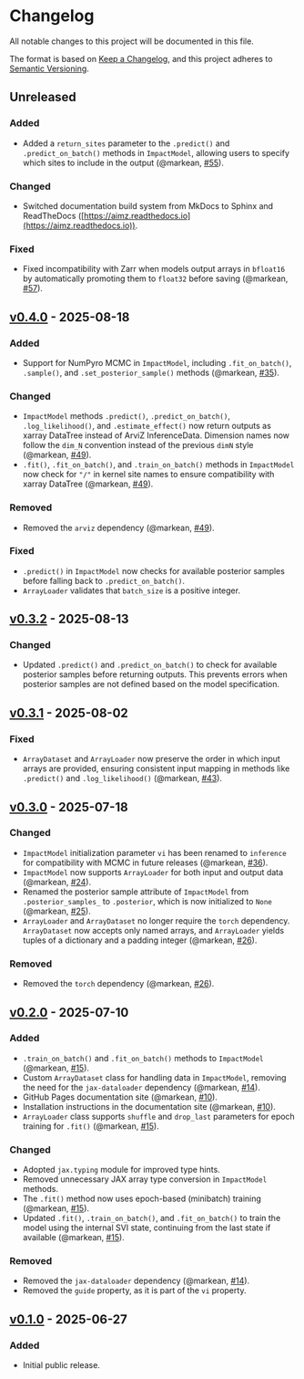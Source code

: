 # Changelog

All notable changes to this project will be documented in this file.

The format is based on [Keep a Changelog](https://keepachangelog.com/en/1.1.0/),
and this project adheres to [Semantic Versioning](https://semver.org/spec/v2.0.0.html).

## Unreleased

### Added

- Added a `return_sites` parameter to the `.predict()` and `.predict_on_batch()` methods in `ImpactModel`, allowing users to specify which sites to include in the output (@markean, [#55](https://github.com/markean/aimz/issues/55)).

### Changed

- Switched documentation build system from MkDocs to Sphinx and ReadTheDocs ([https://aimz.readthedocs.io](https://aimz.readthedocs.io)).

### Fixed

- Fixed incompatibility with Zarr when models output arrays in `bfloat16` by automatically promoting them to `float32` before saving (@markean, [#57](https://github.com/markean/aimz/issues/57)).

## [v0.4.0](https://github.com/markean/aimz/releases/tag/v0.4.0) - 2025-08-18

### Added

- Support for NumPyro MCMC in `ImpactModel`, including `.fit_on_batch()`, `.sample()`, and `.set_posterior_sample()` methods (@markean, [#35](https://github.com/markean/aimz/issues/35)).

### Changed

- `ImpactModel` methods `.predict()`, `.predict_on_batch()`, `.log_likelihood()`, and `.estimate_effect()` now return outputs as xarray DataTree instead of ArviZ InferenceData. Dimension names now follow the `dim_N` convention instead of the previous `dimN` style (@markean, [#49](https://github.com/markean/aimz/issues/49)).
- `.fit()`, `.fit_on_batch()`, and `.train_on_batch()` methods in `ImpactModel` now check for `"/"` in kernel site names to ensure compatibility with xarray DataTree (@markean, [#49](https://github.com/markean/aimz/issues/49)).

### Removed

- Removed the `arviz` dependency (@markean, [#49](https://github.com/markean/aimz/issues/49)).

### Fixed

- `.predict()` in `ImpactModel` now checks for available posterior samples before falling back to `.predict_on_batch()`.
- `ArrayLoader` validates that `batch_size` is a positive integer.

## [v0.3.2](https://github.com/markean/aimz/releases/tag/v0.3.2) - 2025-08-13

### Changed

- Updated `.predict()` and `.predict_on_batch()` to check for available posterior samples before returning outputs. This prevents errors when posterior samples are not defined based on the model specification.

## [v0.3.1](https://github.com/markean/aimz/releases/tag/v0.3.1) - 2025-08-02

### Fixed

- `ArrayDataset` and `ArrayLoader` now preserve the order in which input arrays are provided, ensuring consistent input mapping in methods like `.predict()` and `.log_likelihood()` (@markean, [#43](https://github.com/markean/aimz/issues/43)).

## [v0.3.0](https://github.com/markean/aimz/releases/tag/v0.3.0) - 2025-07-18

### Changed

- `ImpactModel` initialization parameter `vi` has been renamed to `inference` for compatibility with MCMC in future releases (@markean, [#36](https://github.com/markean/aimz/issues/36)).
- `ImpactModel` now supports `ArrayLoader` for both input and output data (@markean, [#24](https://github.com/markean/aimz/issues/24)).
- Renamed the posterior sample attribute of `ImpactModel` from `.posterior_samples_` to `.posterior`, which is now initialized to `None` (@markean, [#25](https://github.com/markean/aimz/issues/25)).
- `ArrayLoader` and `ArrayDataset` no longer require the `torch` dependency. `ArrayDataset` now accepts only named arrays, and `ArrayLoader` yields tuples of a dictionary and a padding integer (@markean, [#26](https://github.com/markean/aimz/issues/26)).

### Removed

- Removed the `torch` dependency (@markean, [#26](https://github.com/markean/aimz/issues/26)).

## [v0.2.0](https://github.com/markean/aimz/releases/tag/v0.2.0) - 2025-07-10

### Added

- `.train_on_batch()` and `.fit_on_batch()` methods to `ImpactModel` (@markean, [#15](https://github.com/markean/aimz/issues/15)).
- Custom `ArrayDataset` class for handling data in `ImpactModel`, removing the need for the `jax-dataloader` dependency (@markean, [#14](https://github.com/markean/aimz/issues/14)).
- GitHub Pages documentation site (@markean, [#10](https://github.com/markean/aimz/issues/10)).
- Installation instructions in the documentation site (@markean, [#10](https://github.com/markean/aimz/issues/10)).
- `ArrayLoader` class supports `shuffle` and `drop_last` parameters for epoch training for `.fit()` (@markean, [#15](https://github.com/markean/aimz/issues/15)).

### Changed

- Adopted `jax.typing` module for improved type hints.
- Removed unnecessary JAX array type conversion in `ImpactModel` methods.
- The `.fit()` method now uses epoch-based (minibatch) training (@markean, [#15](https://github.com/markean/aimz/issues/15)).
- Updated `.fit()`, `.train_on_batch()`, and `.fit_on_batch()` to train the model using the internal SVI state, continuing from the last state if available (@markean, [#15](https://github.com/markean/aimz/issues/15)).

### Removed

- Removed the `jax-dataloader` dependency (@markean, [#14](https://github.com/markean/aimz/issues/14)).
- Removed the `guide` property, as it is part of the `vi` property.

## [v0.1.0](https://github.com/markean/aimz/releases/tag/v0.1.0) - 2025-06-27

### Added

- Initial public release.
